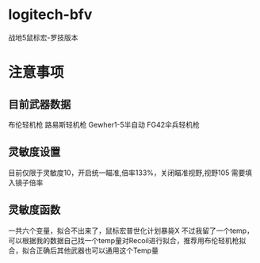 # logitech-bfv
战地5鼠标宏-罗技版本
# 注意事项
## 目前武器数据
布伦轻机枪
路易斯轻机枪
Gewher1-5半自动
FG42伞兵轻机枪
## 灵敏度设置
目前仅限于灵敏度10，开启统一瞄准,倍率133%，关闭瞄准视野,视野105
需要填入镜子倍率
## 灵敏度函数
一共六个变量，拟合不出来了，鼠标宏普世化计划暴毙X
不过我留了一个temp，可以根据我的数据自己找一个temp量对Recoil进行拟合，推荐用布伦轻机枪拟合，拟合正确后其他武器也可以通用这个Temp量